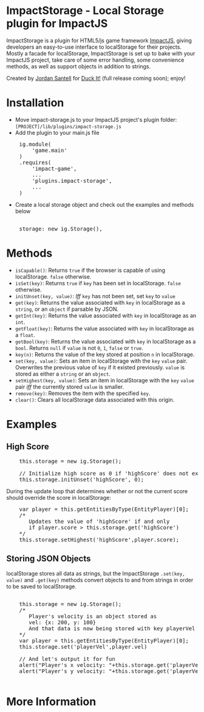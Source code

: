 # ImpactStorage - Local Storage plugin for ImpactJS #

ImpactStorage is a plugin for HTML5/js game framework [ImpactJS](http://www.impactjs.com), giving developers an easy-to-use interface to localStorage for their projects. Mostly a facade for localStorage, ImpactStorage is set up to bake with your ImpactJS project, take care of some error handling, some convenience methods, as well as support objects in addition to strings.

Created by [Jordan Santell](http://www.jsantell.com) for [Duck It!](http://www.spacewhalestudios.com/duckit/) (full release coming soon); enjoy!

# Installation

* Move impact-storage.js to your ImpactJS project's plugin folder: ``[PROJECT]/lib/plugins/impact-storage.js``
* Add the plugin to your main.js file
<pre>
    ig.module(
        'game.main'
    )
    .requires(
        'impact-game',
        ...
        'plugins.impact-storage',
        ...
    )
</pre>
* Create a local storage object and check out the examples and methods below
<pre> 
    storage: new ig.Storage(),
</pre>


# Methods

* ``isCapable()``: Returns ``true`` if the browser is capable of using localStorage. ``false`` otherwise.
* ``isSet(key)``: Returns ``true`` if ``key`` has been set in localStorage. ``false`` otherwise.
* ``initUnset(key, value)``: *Iff* ``key`` has not been set, set ``key`` to ``value``
* ``get(key)``: Returns the value associated with ``key`` in localStorage as a ``string``, or an ``object`` if parsable by JSON.
* ``getInt(key)``: Returns the value associated with ``key`` in localStorage as an ``int``.
* ``getFloat(key)``: Returns the value associated with ``key`` in localStorage as a ``float``.
* ``getBool(key)``: Returns the value associated with ``key`` in localStorage as a ``bool``. Returns ``null`` if ``value`` is not ``0``, ``1``, ``false`` or ``true``.
* ``key(n)``: Returns the value of the key stored at position ``n`` in localStorage.
* ``set(key, value)``: Sets an item in localStorage with the ``key`` ``value`` pair. Overwrites the previous value of ``key`` if it existed previously. ``value`` is stored as either a ``string`` or an ``object``.
* ``setHighest(key, value)``: Sets an item in localStorage with the ``key`` ``value`` pair *iff* the currently stored ``value`` is smaller.
* ``remove(key)``: Removes the item with the specified ``key``.
* ``clear()``: Clears all localStorage data associated with this origin.


# Examples

## High Score

<pre>
    this.storage = new ig.Storage();

    // Initialize high score as 0 if 'highScore' does not exist
    this.storage.initUnset('highScore', 0);
</pre>
During the update loop that determines whether or not the current score should override the score in localStorage:
<pre>
    var player = this.getEntitiesByType(EntityPlayer)[0];
    /*
       Updates the value of 'highScore' if and only
       if player.score > this.storage.get('highScore')
    */
    this.storage.setHighest('highScore',player.score); 
</pre>

## Storing JSON Objects

localStorage stores all data as strings, but the ImpactStorage ``.set(key, value)`` and ``.get(key)`` methods convert objects to and from strings  in order to be saved to localStorage.
<pre>

    this.storage = new ig.Storage();
    /*
       Player's velocity is an object stored as
       vel: {x: 200, y: 100}
       And that data is now being stored with key playerVel in localStorage
    */
    var player = this.getEntitiesByType(EntityPlayer)[0];
    this.storage.set('playerVel',player.vel)

    // And let's output it for fun
    alert("Player's x velocity: "+this.storage.get('playerVel').x);
    alert("Player's y velocity: "+this.storage.get('playerVel').y);

</pre>

# More Information

